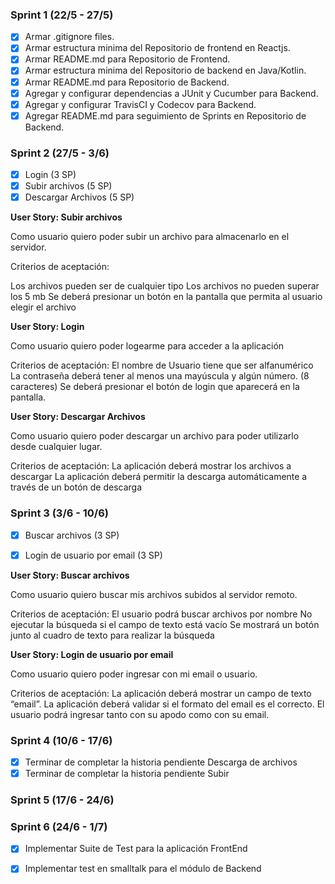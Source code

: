 ### Sprint 1 (22/5 - 27/5)

- [x] Armar .gitignore files.
- [x] Armar estructura minima del Repositorio de frontend en Reactjs.
- [x] Armar README.md para Repositorio de Frontend.
- [x] Armar estructura minima del Repositorio de backend en Java/Kotlin.
- [x] Armar README.md para Repositorio de Backend.
- [x] Agregar y configurar dependencias a JUnit y Cucumber para Backend.
- [x] Agregar y configurar TravisCI y Codecov para Backend.
- [x] Agregar README.md para seguimiento de Sprints en Repositorio de Backend.

### Sprint 2 (27/5 - 3/6)

- [x] Login  (3 SP)
- [x] Subir archivos (5 SP) 
- [x] Descargar Archivos (5 SP)

**User Story: Subir archivos**

Como usuario quiero poder subir un archivo para almacenarlo en el servidor.

Criterios de aceptación:

Los archivos pueden ser de cualquier tipo
Los archivos no pueden superar los 5 mb
Se deberá presionar un botón en la pantalla que permita al usuario elegir el archivo



**User Story: Login**

Como usuario quiero poder logearme para acceder a la aplicación

Criterios de aceptación:
El nombre de Usuario tiene que ser alfanumérico
La contraseña deberá tener al menos una mayúscula y algún número. (8 caracteres)
Se deberá presionar el botón de login que aparecerá en la pantalla.



**User Story: Descargar Archivos**

Como usuario quiero poder descargar un archivo para poder utilizarlo desde cualquier lugar.

Criterios de aceptación:
La aplicación deberá mostrar los archivos a descargar
La aplicación deberá permitir la descarga automáticamente a través de un botón de descarga

### Sprint 3 (3/6 - 10/6)


- [x] Buscar archivos (3 SP)
- [x] Login de usuario por email (3 SP)


**User Story: Buscar archivos**

Como usuario quiero buscar mis archivos subidos al servidor remoto.

Criterios de aceptación:
El usuario podrá buscar archivos por nombre
No ejecutar la búsqueda si el campo de texto está vacío
Se mostrará un botón junto al cuadro de texto para realizar la búsqueda

**User Story: Login de usuario por email**

Como usuario quiero poder ingresar con mi email o usuario.

Criterios de aceptación:
La aplicación deberá mostrar un campo de texto “email”.
La aplicación deberá validar si el formato del email es el correcto.
El usuario podrá ingresar tanto con su apodo como con su email.

### Sprint 4 (10/6 - 17/6)

- [x] Terminar de completar la historia pendiente Descarga de archivos
- [x] Terminar de completar la historia pendiente Subir 

### Sprint 5 (17/6 - 24/6)

### Sprint 6 (24/6 - 1/7)

-[x] Implementar Suite de Test para la aplicación FrontEnd
-[x] Implementar test en smalltalk para el módulo de Backend


